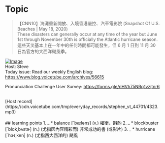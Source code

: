 # Topic

> 【CNN10】海灘重新開放、入境香港嚴控、汽車電影院 (Snapshot Of U.S. Beaches | May 18, 2020) <br>
> These disasters can generally occur at any time of the year but June 1st through November 30th is officially the Atlantic hurricane season. <br>
> 這些天災基本上在一年中的任何時間都可能發生，但 6 月 1 日到 11 月 30 日為官方的大西洋颶風季。 <br>

[![Image](https://cdn.voicetube.com/assets/thumbnails/oEC69YUcUPE.jpg)](https://www.youtube.com/embed/oEC69YUcUPE?rel=0&showinfo=0&cc_load_policy=0&controls=1&autoplay=1&iv_load_policy=3&playsinline=1&wmode=transparent&start=447&end=456&enablejsapi=1&origin=https://tw.voicetube.com&widgetid=1)<br>
Host: Steve 
<br>Today issue: Read our weekly English blog: https://www.blog.voicetube.com/archives/56615

Pronunciation Challenge User Survey: https://forms.gle/nHVh75NRq1vzjtnr6

<br>
[Host record](https://cdn.voicetube.com/tmp/everyday_records/stephen_vt_44701/4323.mp3)
<br><br>
## learning points
1. _
	* balance [ˋbæləns] (v.) 權衡，斟酌
2. _
	* blockbuster [ˋblɑk͵bʌstɚ] (n.) (尤指因內容精彩而) 非常成功的書 (或影片)
3. _
	* hurricane  [ˋhɝɪ͵ken] (n.) (尤指西大西洋的) 颶風
